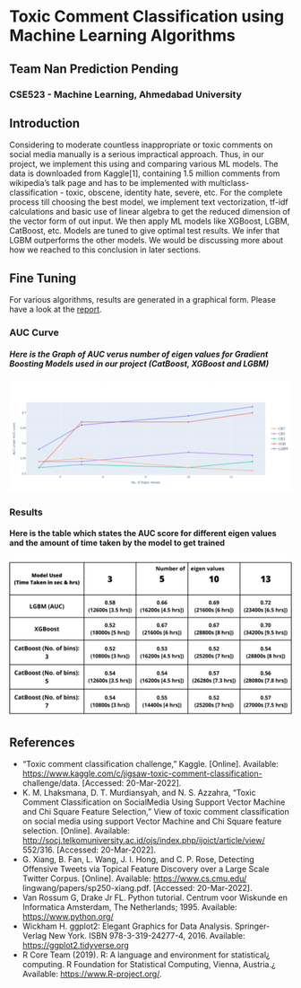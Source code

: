 # Toxic Comment Classification using Machine Learning Algorithms
## Team Nan Prediction Pending
### CSE523 - Machine Learning, Ahmedabad University

## Introduction
Considering to moderate countless inappropriate or toxic comments on social media manually is a serious impractical approach. Thus, in our project, we implement this using and comparing various ML models. The data is downloaded from Kaggle[1], containing 1.5 million comments from wikipedia’s talk page and has to be implemented with multiclass-classification - toxic, obscene, identity hate, severe, etc. For the complete process till choosing the best model, we implement text vectorization, tf-idf calculations and basic use of linear algebra to get the reduced dimension of the vector form of out input. We then apply ML models like XGBoost, LGBM, CatBoost, etc. Models are tuned to give optimal test results. We infer that LGBM outperforms the other models. We would be discussing more about how we reached to this conclusion in later sections.

## Fine Tuning
For various algorithms, results are generated in a graphical form. Please have a look at the [report](https://github.com/kairavishah2001/CSE523-Machine-Learning-2022-NaN-Prediction-Pending-/blob/main/Reports/Group13_NaN_Predicting_Pending_End_Sem_Project_Report%205.43.56%20PM.pdf).

### AUC Curve

##### Here is the Graph of AUC verus number of eigen values for Gradient Boosting Models used in our project (CatBoost, XGBoost and LGBM)

![](Results/all.png)

### Results
#### Here is the table which states the AUC score for different eigen values and the amount of time taken by the model to get trained
![](Results/results.png)
## References

- “Toxic comment classification challenge,” Kaggle. [Online]. Available: https://www.kaggle.com/c/jigsaw-toxic-comment-classification- challenge/data. [Accessed: 20-Mar-2022]. 
- K. M. Lhaksmana, D. T. Murdiansyah, and N. S. Azzahra, “Toxic Comment Classification on SocialMedia Using Support Vector Machine and Chi Square Feature Selection,” View of toxic comment classification on social media using support Vector Machine and Chi Square feature selection. [Online]. Available: http://socj.telkomuniversity.ac.id/ojs/index.php/ijoict/article/view/ 552/316. [Accessed: 20-Mar-2022]. 
- G. Xiang, B. Fan, L. Wang, J. I. Hong, and C. P. Rose, Detecting Offensive Tweets via Topical Feature Discovery over a Large Scale Twitter Corpus. [Online]. Available: https://www.cs.cmu.edu/ lingwang/papers/sp250-xiang.pdf. [Accessed: 20-Mar-2022]. 
- Van Rossum G, Drake Jr FL. Python tutorial. Centrum voor Wiskunde en Informatica Amsterdam, The Netherlands; 1995. Available: https://www.python.org/ 
- Wickham H. ggplot2: Elegant Graphics for Data Analysis. Springer- Verlag New York. ISBN 978-3-319-24277-4, 2016. Available: https://ggplot2.tidyverse.org 
- R Core Team (2019). R: A language and environment for statistical¿ computing. R Foundation for Statistical Computing, Vienna, Austria.¿ Available: https://www.R-project.org/. 

